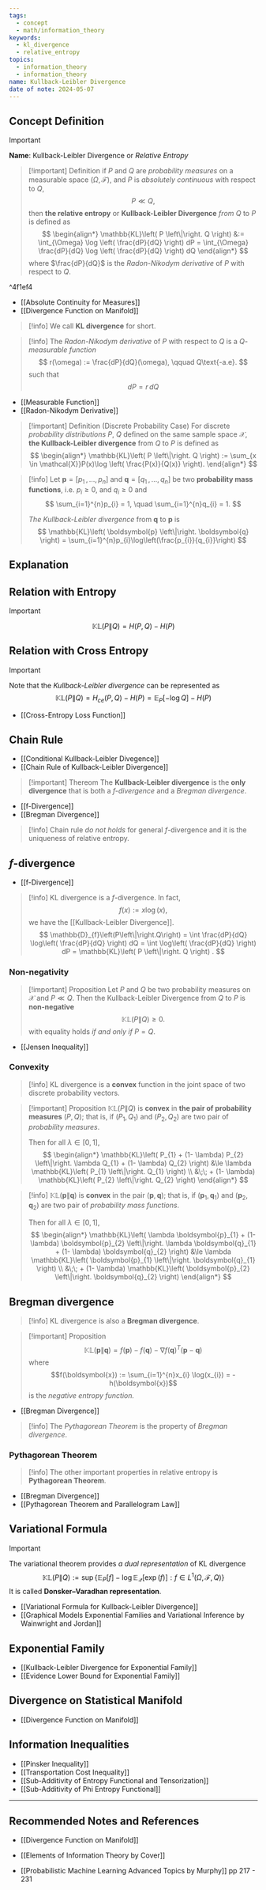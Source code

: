 ```yaml
---
tags:
  - concept
  - math/information_theory
keywords:
  - kl_divergence
  - relative_entropy
topics:
  - information_theory
  - information_theory
name: Kullback-Leibler Divergence
date of note: 2024-05-07
---
```


## Concept Definition

>[!important]
>**Name**: Kullback-Leibler Divergence or *Relative Entropy*

>[!important] Definition
>if $P$ and $Q$ are *probability measures* on a measurable space $(\Omega, \mathscr{F})$, and $P$ is *absolutely continuous* with respect to $Q$, 
>$$P \ll Q,$$
>then **the relative entropy** or **Kullback-Leibler Divergence** *from* $Q$ to $P$ is defined as
> $$
> \begin{align*}
> \mathbb{KL}\left( P \left\|\right. Q \right) &:= \int_{\Omega} \log \left( \frac{dP}{dQ} \right) dP = \int_{\Omega} \frac{dP}{dQ} \log \left( \frac{dP}{dQ} \right) dQ 
> \end{align*}
> $$
> where $\frac{dP}{dQ}$ is the *Radon-Nikodym derivative* of $P$ with respect to $Q$.

^4f1ef4

- [[Absolute Continuity for Measures]]
- [[Divergence Function on Manifold]]

>[!info]
>We call **KL divergence** for short.


>[!info]
>The *Radon-Nikodym derivative* of $P$ with respect to $Q$ is a *$Q$-measurable function*
> $$
> r(\omega) := \frac{dP}{dQ}(\omega), \qquad Q\text{-a.e}. 
> $$
>such that
>$$
>dP = r\, dQ
>$$

- [[Measurable Function]]
- [[Radon-Nikodym Derivative]]


>[!important] Definition (Discrete Probability Case)
>For discrete *probability distributions* $P$, $Q$ defined on the same sample space $\mathcal{X}$, **the Kullback-Leibler divergence** from $Q$ to $P$ is defined as 
>$$
>\begin{align*}
>\mathbb{KL}\left( P \left\|\right. Q \right) := \sum_{x \in \mathcal{X}}P(x)\log \left( \frac{P(x)}{Q(x)} \right).
>\end{align*}
>$$

>[!info]
>Let $\boldsymbol{p} = [p_{1} \,{,}\ldots{,}\,p_{n}]$ and $\boldsymbol{q} = [q_{1} \,{,}\ldots{,}\,q_{n}]$ be two **probability mass functions**, i.e. $p_{i} \ge 0$, and $q_{i} \ge 0$ and 
>$$
>\sum_{i=1}^{n}p_{i} = 1, \quad \sum_{i=1}^{n}q_{i} = 1.
>$$
>
>*The Kullback-Leibler divergence* from $\boldsymbol{q}$ to $\boldsymbol{p}$ is
>$$
>\mathbb{KL}\left( \boldsymbol{p} \left\|\right. \boldsymbol{q} \right) = \sum_{i=1}^{n}p_{i}\log\left(\frac{p_{i}}{q_{i}}\right)
>$$  

## Explanation


## Relation with Entropy

>[!important]
>$$
>\mathbb{KL}\left( P \left\|\right. Q \right) = H(P, Q) - H(P)
>$$


## Relation with Cross Entropy

>[!important]
>Note that the *Kullback-Leibler divergence* can be represented as 
>$$
>\mathbb{KL}\left( P \left\|\right. Q \right) = H_{ce}(P, Q) - H(P) = \mathbb{E}_{ P }\left[  - \log Q \right]  - H(P) 
>$$


- [[Cross-Entropy Loss Function]]

## Chain Rule

- [[Conditional Kullback-Leibler Divegence]]
- [[Chain Rule of Kullback-Leibler Divergence]]

>[!important] Thereom
>The **Kullback-Leibler divergence** is the **only divergence** that is both a *$f$-divergence* and a *Bregman divergence*.

- [[f-Divergence]]
- [[Bregman Divergence]]

>[!info]
>Chain rule *do not holds* for general $f$-divergence and it is the uniqueness of relative entropy.


## $f$-divergence

- [[f-Divergence]]

>[!info]
>KL divergence is a $f$-divergence. In fact, 
>$$f(x) := x\log(x),$$ we have the [[Kullback-Leibler Divergence]].
>$$
>\mathbb{D}_{f}\left(P\left\|\right.Q\right) = \int \frac{dP}{dQ} \log\left( \frac{dP}{dQ} \right) dQ = \int  \log\left( \frac{dP}{dQ} \right) dP = \mathbb{KL}\left( P \left\|\right. Q \right) .
>$$

### Non-negativity


>[!important] Proposition
>Let $P$ and $Q$ be two probability measures on $\mathcal{X}$ and $P \ll Q$. Then the Kullback-Leibler Divergence from $Q$ to $P$ is **non-negative**
>$$
>\mathbb{KL}\left( P \left\|\right. Q \right)  \ge 0.
>$$
>with equality holds  *if and only if* $P = Q$.

- [[Jensen Inequality]]

### Convexity

>[!info]
>KL divergence is a **convex** function in the joint space of two discrete probability vectors.

>[!important] Proposition
>$\mathbb{KL}\left( P \left\|\right.Q \right)$ is **convex** in **the pair of probability measures** $(P, Q)$; that is, if $(P_{1}, Q_{1})$ and $(P_{2}, Q_{2})$ are two pair of *probability measures*.
>
>Then for all $\lambda \in [0,1]$,
>$$
>\begin{align*}
>\mathbb{KL}\left( P_{1} + (1- \lambda) P_{2} \left\|\right. \lambda Q_{1} + (1- \lambda) Q_{2}  \right) &\le \lambda \mathbb{KL}\left(  P_{1}  \left\|\right. Q_{1}  \right) \\
>&\;\; + (1- \lambda) \mathbb{KL}\left( P_{2} \left\|\right. Q_{2}  \right)
\end{align*}
>$$


>[!info] 
>$\mathbb{KL}\left( \boldsymbol{p} \left\|\right. \boldsymbol{q} \right)$ is **convex** in the pair $(\boldsymbol{p}, \boldsymbol{q} )$; that is, if $(\boldsymbol{p}_{1}, \boldsymbol{q}_{1})$ and $(\boldsymbol{p}_{2}, \boldsymbol{q} _{2})$ are two pair of *probability mass functions*.
>
>Then for all $\lambda \in [0,1]$,
>$$
>\begin{align*}
>\mathbb{KL}\left( \lambda \boldsymbol{p}_{1} + (1- \lambda) \boldsymbol{p}_{2} \left\|\right. \lambda \boldsymbol{q}_{1} + (1- \lambda) \boldsymbol{q}_{2}  \right) &\le \lambda \mathbb{KL}\left(  \boldsymbol{p}_{1}  \left\|\right. \boldsymbol{q}_{1}  \right) \\
>&\;\; + (1- \lambda) \mathbb{KL}\left( \boldsymbol{p}_{2} \left\|\right. \boldsymbol{q}_{2}  \right)
\end{align*}
>$$


## Bregman divergence

>[!info]
>KL divergence is also a **Bregman divergence**.

>[!important] Proposition
>$$
>\mathbb{KL}\left( \boldsymbol{p} \left\|\right. \boldsymbol{q} \right) = f(\boldsymbol{p}) - f(\boldsymbol{q}) - \nabla f(\boldsymbol{q})^T (\boldsymbol{p} - \boldsymbol{q})
>$$
>where $$f(\boldsymbol{x}) := \sum_{i=1}^{n}x_{i} \log(x_{i}) = - h(\boldsymbol{x})$$ is the *negative entropy function.*

- [[Bregman Divergence]]

>[!info]
>The *Pythagorean Theorem* is the property of *Bregman divergence*. 


### Pythagorean Theorem

>[!info]
>The other important properties in relative entropy is **Pythagorean Theorem**.

- [[Bregman Divergence]]
- [[Pythagorean Theorem and Parallelogram Law]]


## Variational Formula

>[!important]
>The variational theorem provides *a dual representation* of KL divergence
>$$
>\mathbb{KL}\left( P \left\|\right. Q \right) := \sup\left\{\mathbb{E}_{P}\left[f\right] - \log \mathbb{E}_{\mathcal{Q}}\left[ \exp\left(f\right) \right]: f \in  L^1(\Omega, \mathscr{F}, Q)  \right\}
>$$
>It is called **Donsker–Varadhan representation**.

- [[Variational Formula for Kullback-Leibler Divergence]]
- [[Graphical Models Exponential Families and Variational Inference by Wainwright and Jordan]]


## Exponential Family

- [[Kullback-Leibler Divergence for Exponential Family]]
- [[Evidence Lower Bound for Exponential Family]]


## Divergence on Statistical Manifold

- [[Divergence Function on Manifold]]


## Information Inequalities


- [[Pinsker Inequality]]
- [[Transportation Cost Inequality]]
- [[Sub-Additivity of Entropy Functional and Tensorization]]
- [[Sub-Additivity of Phi Entropy Functional]]




-----------
##  Recommended Notes and References

- [[Divergence Function on Manifold]]

- [[Elements of Information Theory by Cover]]
- [[Probabilistic Machine Learning Advanced Topics by Murphy]] pp 217 - 231

